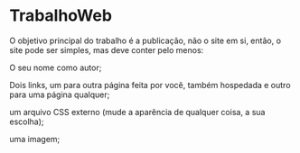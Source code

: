 # TrabalhoWeb

O objetivo principal do trabalho é a publicação, não o site em si, então, o site pode ser simples, mas deve conter pelo menos:

 

O seu nome como autor;

Dois links, um para outra página feita por você, também hospedada e outro para uma página qualquer;

um arquivo CSS externo (mude a aparência de qualquer coisa, a sua escolha);

uma imagem;
